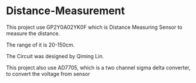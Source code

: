 # Distance-Measurement

This project use GP2Y0A02YK0F which is Distance Measuring Sensor to measure the distance.

The range of it is 20-150cm.

The Circuit was designed by Qiming Lin.


This project also use AD7705, which is a two channel sigma delta converter, to convert the voltage from sensor

